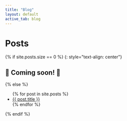 ```yaml
---
title: "Blog"
layout: default
active_tab: blog
---
```


# Posts

{% if site.posts.size == 0 %}
{: style="text-align: center"}

## 🚧 Coming soon! 🚜

{% else %}

<ul>
  {% for post in site.posts %}
    <li>
      <a href="{{ post.url }}">{{ post.title }}</a>
    </li>
  {% endfor %}
</ul>
{% endif %}

